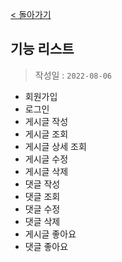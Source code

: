 [< 돌아가기](./README.md)

## 기능 리스트

> 작성일 : `2022-08-06`

- 회원가입
- 로그인
- 게시글 작성
- 게시글 조회
- 게시글 상세 조회
- 게시글 수정
- 게시글 삭제
- 댓글 작성
- 댓글 조회
- 댓글 수정
- 댓글 삭제
- 게시글 좋아요
- 댓글 좋아요